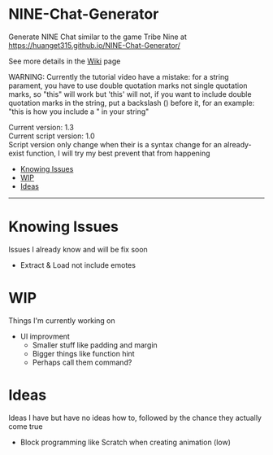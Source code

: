 # NINE-Chat-Generator
Generate NINE Chat similar to the game Tribe Nine at https://huanget315.github.io/NINE-Chat-Generator/

See more details in the [Wiki](https://github.com/huangET315/NINE-Chat-Generator/wiki) page

WARNING: Currently the tutorial video have a mistake: for a string parament, you have to use double quotation marks not single quotation marks, so "this" will work but 'this' will not, if you want to include double quotation marks in the string, put a backslash (\) before it, for an example: "this is how you include a \" in your string"

Current version: 1.3  
Current script version: 1.0  
Script version only change when their is a syntax change for an already-exist function, I will try my best prevent that from happening

- [Knowing Issues](#Knowing-Issues)
- [WIP](#WIP)
- [Ideas](#Ideas)

----

# Knowing Issues
Issues I already know and will be fix soon
- Extract & Load not include emotes
  
# WIP
Things I'm currently working on
- UI improvment
  -  Smaller stuff like padding and margin
  -  Bigger things like function hint
  -  Perhaps call them command?
  
# Ideas
Ideas I have but have no ideas how to, followed by the chance they actually come true
- Block programming like Scratch when creating animation (low)
